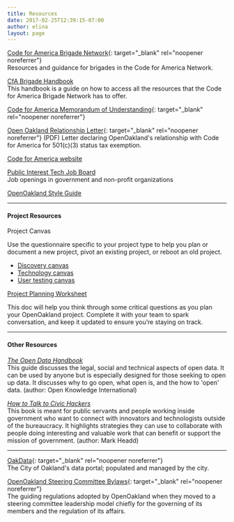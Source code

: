 ```yaml
---
title: Resources
date: 2017-02-25T12:39:15-07:00
author: elina
layout: page
---
```

[Code for America Brigade Network](https://brigade.codeforamerica.org/brigade/){: target="_blank" rel="noopener noreferrer"}  
Resources and guidance for brigades in the Code for America Network.

[CfA Brigade Handbook](https://docs.google.com/document/d/16CL9TdmWV0hDY6c85PwtzUcu1VjeSeiDFD2CbtLKf7s/edit?usp=sharing)  
This handbook is a guide on how to access all the resources that the Code for America Brigade Network has to offer.

[Code for America Memorandum of Understanding](https://docs.google.com/document/d/1TtEWZ1-XY3WHJ9dU4KaMIjDx7wcFGw3lbM8O8iUt2Sw/){: target="_blank" rel="noopener noreferrer"}

<!-- AL removed link -->
[Open Oakland Relationship Letter](https://drive.google.com/file/d/1i6BzWwVQHYSPD_Aa9HwqCpc8MEtpcqC2/view?usp=sharing){: target="_blank" rel="noopener noreferrer"} (PDF)
Letter declaring OpenOakland's relationship with Code for America for 501(c)(3) status tax exemption.

[Code for America website](https://www.codeforamerica.org)

[Public Interest Tech Job Board](https://jobs.codeforamerica.org)  
Job openings in government and non-profit organizations

[OpenOakland Style Guide](https://docs.google.com/document/d/1SvhwrQcu4mNMS05zE4AIXA8zsc7qpUeWVA9GvgiZaHo/edit#heading=h.dzo2keok5z7)

---

#### Project Resources

Project Canvas

Use the questionnaire specific to your project type to help you plan or document a new project, pivot an existing project, or reboot an old project.
- [Discovery canvas](https://c4a.me/canvas-discovery)
- [Technology canvas](https://c4a.me/canvas-technology)
- [User testing canvas](https://c4a.me/canvas-user-testing)

[Project Planning Worksheet](http://oakca.us/project-planning)

This doc will help you think through some critical questions as you plan your OpenOakland project. Complete it with your team to spark conversation, and keep it updated to ensure you’re staying on track. 

---

#### Other Resources

[_The Open Data Handbook_](http://opendatahandbook.org)  
This guide discusses the legal, social and technical aspects of open data. It can be used by anyone but is especially designed for those seeking to open up data. It discusses why to go open, what open is, and the how to 'open' data. (author: Open Knowledge International)

[_How to Talk to Civic Hackers_](https://www.gitbook.com/book/mheadd/how-to-talk-to-civic-hackers/details)  
This book is meant for public servants and people working inside government who want to connect with innovators and technologists outside of the bureaucracy. It highlights strategies they can use to collaborate with people doing interesting and valuable work that can benefit or support the mission of government. (author: Mark Headd)

---

<!-- AL removed link to PRR resources -->
[OakData](http://data.oaklandnet.com/){: target="_blank" rel="noopener noreferrer"}  
The City of Oakland's data portal; populated and managed by the city.

[OpenOakland Steering Committee Bylaws](https://docs.google.com/document/d/1QR-fr1WnmXkZoVNmWnZ9drzfmaZoPkodEOx-PkExt94/){: target="_blank" rel="noopener noreferrer"}  
The guiding regulations adopted by OpenOakland when they moved to a steering committee leadership model chiefly for the governing of its members and the regulation of its affairs.
